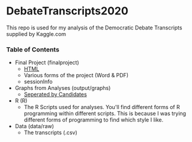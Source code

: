 # DebateTranscripts2020

This repo is used for my analysis of the Democratic Debate Transcripts supplied by Kaggle.com

### Table of Contents
 * Final Project (finalproject)
 	* [HTML](finalproject/finalproject.html)
 	* Various forms of the project (Word & PDF)
	* sessionInfo
 * Graphs from Analyses (output/graphs)
	 * [Seperated by Candidates](https://github.com/wesley4546/DebateTranscripts2020/tree/master/output/graphs/candidates)
 * R (R)
	 * The R Scripts used for analyses. You'll find different forms of R programming within different scripts. This is because I was         trying different forms of programming to find which style I like.
 * Data (data/raw)
	 * The transcripts (.csv)
	 
